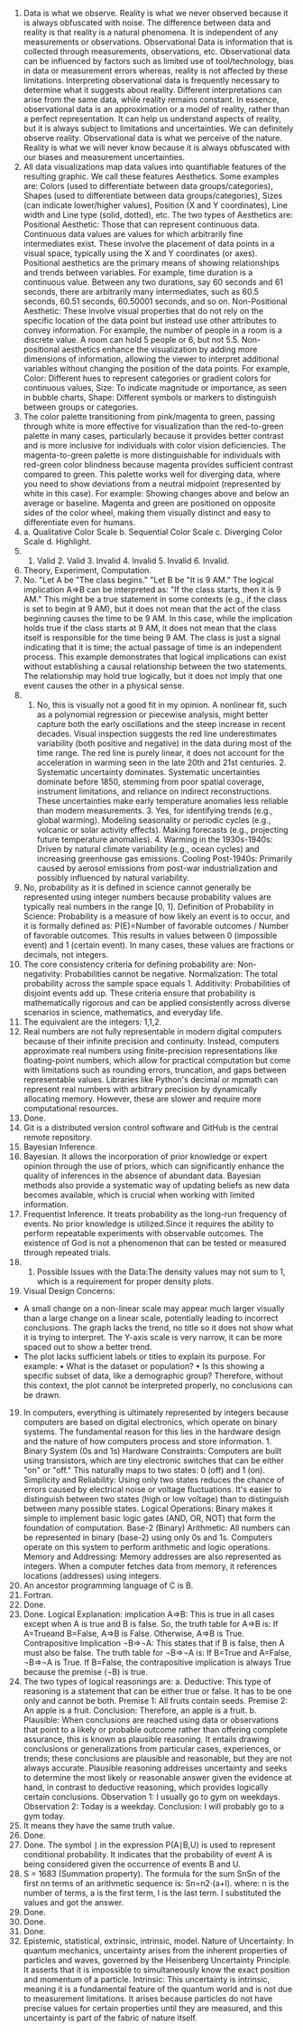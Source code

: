 1. Data is what we observe. Reality is what we never observed because it is always obfuscated with noise. The difference between data and reality is that reality is a natural phenomena. It is independent of any measurements or observations. Observational Data is information that is collected through measurements, observations, etc. Observational data can be influenced by factors such as limited use of tool/technology, bias in data or measurement errors whereas, reality is not affected by these limitations. Interpreting observational data is frequently necessary to determine what it suggests about reality. Different interpretations can arise from the same data, while reality remains constant. In essence, observational data is an approximation or a model of reality, rather than a perfect representation. It can help us understand aspects of reality, but it is always subject to limitations and uncertainties. We can definitely observe reality. Observational data is what we perceive of the nature. Reality is what we will never know because it is always obfuscated with our biases and measurement uncertainties.  
2. All data visualizations map data values into quantifiable features of the resulting graphic. We call these features Aesthetics. Some examples are: Colors (used to differentiate between data groups/categories), Shapes (used to differentiate between data groups/categories), Sizes (can indicate lower/higher values), Position (X and Y coordinates), Line width and Line type (solid, dotted), etc. The two types of Aesthetics are:
Positional Aesthetic: Those that can represent continuous data. Continuous data values are values for which arbitrarily fine intermediates exist. These involve the placement of data points in a visual space, typically using the X and Y coordinates (or axes). Positional aesthetics are the primary means of showing relationships and trends between variables. For example, time duration is a continuous value. Between any two durations, say 60 seconds and 61 seconds, there are arbitrarily many intermediates, such as 60.5 seconds, 60.51 seconds, 60.50001 seconds, and so on.
Non-Positional Aesthetic: These involve visual properties that do not rely on the specific location of the data point but instead use other attributes to convey information. For example, the number of people in a room is a discrete value. A room can hold 5 people or 6, but not 5.5. Non-positional aesthetics enhance the visualization by adding more dimensions of information, allowing the viewer to interpret additional variables without changing the position of the data points. For example, Color: Different hues to represent categories or gradient colors for continuous values, Size: To indicate magnitude or importance, as seen in bubble charts, Shape: Different symbols or markers to distinguish between groups or categories.  
3. The color palette transitioning from pink/magenta to green, passing through white is more effective for visualization than the red-to-green palette in many cases, particularly because it provides better contrast and is more inclusive for individuals with color vision deficiencies. The magenta-to-green palette is more distinguishable for individuals with red-green color blindness because magenta provides sufficient contrast compared to green. This palette works well for diverging data, where you need to show deviations from a neutral midpoint (represented by white in this case). For example: Showing changes above and below an average or baseline. Magenta and green are positioned on opposite sides of the color wheel, making them visually distinct and easy to differentiate even for humans.  
4. a. Qualitative Color Scale b. Sequential Color Scale c. Diverging Color Scale d. Highlight.   
5. 1. Valid 2. Valid 3. Invalid 4. Invalid 5. Invalid 6. Invalid.  
6. Theory, Experiment, Computation.
7. No. "Let A be "The class begins." "Let B be "It is 9 AM." The logical implication A⇒B can be interpreted as: "If the class starts, then it is 9 AM." This might be a true statement in some contexts (e.g., if the class is set to begin at 9 AM), but it does not mean that the act of the class beginning causes the time to be 9 AM. In this case, while the implication holds true if the class starts at 9 AM, it does not mean that the class itself is responsible for the time being 9 AM. The class is just a signal indicating that it is time; the actual passage of time is an independent process. This example demonstrates that logical implications can exist without establishing a causal relationship between the two statements. The relationship may hold true logically, but it does not imply that one event causes the other in a physical sense.
8. 1. No, this is visually not a good fit in my opinion. A nonlinear fit, such as a polynomial regression or piecewise analysis, might better capture both the early oscillations and the steep increase in recent decades. Visual inspection suggests the red line underestimates variability (both positive and negative) in the data during most of the time range. The red line is purely linear, it does not account for the acceleration in warming seen in the late 20th and 21st centuries. 2. Systematic uncertainty dominates. Systematic uncertainties dominate before 1850, stemming from poor spatial coverage, instrument limitations, and reliance on indirect reconstructions. These uncertainties make early temperature anomalies less reliable than modern measurements. 3. Yes, for identifying trends (e.g., global warming). Modeling seasonality or periodic cycles (e.g., volcanic or solar activity effects). Making forecasts (e.g., projecting future temperature anomalies). 4. Warming in the 1930s-1940s: Driven by natural climate variability (e.g., ocean cycles) and increasing greenhouse gas emissions. Cooling Post-1940s: Primarily caused by aerosol emissions from post-war industrialization and possibly influenced by natural variability.  
9. No, probability as it is defined in science cannot generally be represented using integer numbers because probability values are typically real numbers in the range [0, 1]. 
Definition of Probability in Science: Probability is a measure of how likely an event is to occur, and it is formally defined as:
P(E)=Number of favorable outcomes / Number of favorable outcomes​. This results in values between 0 (impossible event) and 1 (certain event). In many cases, these values are fractions or decimals, not integers.    
10. The core consistency criteria for defining probability are:
Non-negativity: Probabilities cannot be negative.
Normalization: The total probability across the sample space equals 1.
Additivity: Probabilities of disjoint events add up.
These criteria ensure that probability is mathematically rigorous and can be applied consistently across diverse scenarios in science, mathematics, and everyday life.  
11. The equivalent are the integers: 1,1,2.  
12. Real numbers are not fully representable in modern digital computers because of their infinite precision and continuity. Instead, computers approximate real numbers using finite-precision representations like floating-point numbers, which allow for practical computation but come with limitations such as rounding errors, truncation, and gaps between representable values. Libraries like Python's decimal or mpmath can represent real numbers with arbitrary precision by dynamically allocating memory. However, these are slower and require more computational resources.    
13. Done.  
14. Git is a distributed version control software and GitHub is the central remote repository.  
15. Bayesian Inference.  
16. Bayesian. It allows the incorporation of prior knowledge or expert opinion through the use of priors, which can significantly enhance the quality of inferences in the absence of abundant data. Bayesian methods also provide a systematic way of updating beliefs as new data becomes available, which is crucial when working with limited information.  
17. Frequentist Inference. It treats probability as the long-run frequency of events. No prior knowledge is utilized.Since it requires the ability to perform repeatable experiments with observable outcomes. The existence of God is not a phenomenon that can be tested or measured through repeated trials.   
18. 1.	Possible Issues with the Data:The density values may not sum to 1, which is a requirement for proper density plots.
2.	Visual Design Concerns:
- A small change on a non-linear scale may appear much larger visually than a large change on a linear scale, potentially leading to incorrect conclusions. The graph lacks the trend, no title so it does not show what it is trying to interpret. The Y-axis scale is very narrow, it can be more spaced out to show a better trend. 
- The plot lacks sufficient labels or titles to explain its purpose. For example:
•	What is the dataset or population?
•	Is this showing a specific subset of data, like a demographic group?
Therefore, without this context, the plot cannot be interpreted properly, no conclusions can be drawn.
19. In computers, everything is ultimately represented by integers because computers are based on digital electronics, which operate on binary systems. The fundamental reason for this lies in the hardware design and the nature of how computers process and store information. 1. Binary System (0s and 1s)
Hardware Constraints: Computers are built using transistors, which are tiny electronic switches that can be either "on" or "off." This naturally maps to two states: 0 (off) and 1 (on). Simplicity and Reliability: Using only two states reduces the chance of errors caused by electrical noise or voltage fluctuations. It's easier to distinguish between two states (high or low voltage) than to distinguish between many possible states. Logical Operations: Binary makes it simple to implement basic logic gates (AND, OR, NOT) that form the foundation of computation. Base-2 (Binary) Arithmetic: All numbers can be represented in binary (base-2) using only 0s and 1s. Computers operate on this system to perform arithmetic and logic operations. Memory and Addressing: Memory addresses are also represented as integers. When a computer fetches data from memory, it references locations (addresses) using integers.  
20. An ancestor programming language of C is B.
21. Fortran.  
22. Done.
23. Done. Logical Explanation: implication A⇒B: This is true in all cases except when A is true and B is false. So, the truth table for A⇒B is: If A=Trueand B=False, A⇒B is False.
Otherwise, A⇒B is True.
Contrapositive Implication ¬B⇒¬A: This states that if B is false, then A must also be false. The truth table for ¬B⇒¬A is:
If B=True and A=False, ¬B⇒¬A is True.
If B=False, the contrapositive implication is always True because the premise (¬B) is true.
24. The two types of logical reasonings are: a. Deductive: This type of reasoning is a statement that can be either true or false. It has to be one only and cannot be both. Premise 1: All fruits contain seeds. Premise 2: An apple is a fruit. Conclusion: Therefore, an apple is a fruit. b. Plausible: When conclusions are reached using data or observations that point to a likely or probable outcome rather than offering complete assurance, this is known as plausible reasoning. It entails drawing conclusions or generalizations from particular cases, experiences, or trends; these conclusions are plausible and reasonable, but they are not always accurate. Plausible reasoning addresses uncertainty and seeks to determine the most likely or reasonable answer given the evidence at hand, in contrast to deductive reasoning, which provides logically certain conclusions. Observation 1: I usually go to gym on weekdays. Observation 2: Today is a weekday. Conclusion: I will probably go to a gym today.
25. It means they have the same truth value.
26. Done.  
27. Done. The symbol ∣ in the expression P(A∣B,U) is used to represent conditional probability. It indicates that the probability of event A is being considered given the occurrence of events B and U. 
28. S = 1683 (Summation property). The formula for the sum SnSn​ of the first nn terms of an arithmetic sequence is: Sn=n2⋅(a+l). where:
n is the number of terms, a is the first term, l is the last term. I substituted the values and got the answer.  
29. Done.  
30. Done.
31. Done.
32. Epistemic, statistical, extrinsic, intrinsic, model. Nature of Uncertainty: In quantum mechanics, uncertainty arises from the inherent properties of particles and waves, governed by the Heisenberg Uncertainty Principle. It asserts that it is impossible to simultaneously know the exact position and momentum of a particle. Intrinsic: This uncertainty is intrinsic, meaning it is a fundamental feature of the quantum world and is not due to measurement limitations. It arises because particles do not have precise values for certain properties until they are measured, and this uncertainty is part of the fabric of nature itself.
